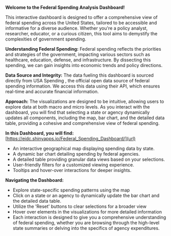 **Welcome to the Federal Spending Analysis Dashboard!**

This interactive dashboard is designed to offer a comprehensive view of federal spending across the United States, tailored to be accessible and informative for a diverse audience. Whether you're a policy analyst, researcher, educator, or a curious citizen, this tool aims to demystify the complexities of government spending.


**Understanding Federal Spending:**
Federal spending reflects the priorities and strategies of the government, impacting various sectors such as healthcare, education, defense, and infrastructure. By dissecting this spending, we can gain insights into economic trends and policy directions.


**Data Source and Integrity:**
The data fueling this dashboard is sourced directly from USA Spending , the official open data source of federal spending information. We access this data using their API, which ensures real-time and accurate financial information.


**Approach:**
The visualizations are designed to be intuitive, allowing users to explore data at both macro and micro levels. As you interact with the dashboard, you will find that selecting a state or agency dynamically updates all components, including the map, bar chart, and the detailed data table, providing a cohesive and comprehensive view of federal spending.


**In this Dashboard, you will find:** [https://eidc.shinyapps.io/Federal_Spending_Dashboard/](url)


- An interactive geographical map displaying spending data by state.
- A dynamic bar chart detailing spending by federal agencies.
- A detailed table providing granular data views based on your selections.
- User-friendly filters for a customized viewing experience.
- Tooltips and hover-over interactions for deeper insights.

**Navigating the Dashboard:**

- Explore state-specific spending patterns using the map
- Click on a state or an agency to dynamically update the bar chart and the detailed data table.
- Utilize the 'Reset' buttons to clear selections for a broader view
- Hover over elements in the visualizations for more detailed information
- Each interaction is designed to give you a comprehensive understanding of federal spending, whether you are browsing through the high-level state summaries or delving into the specifics    of agency expenditures.


